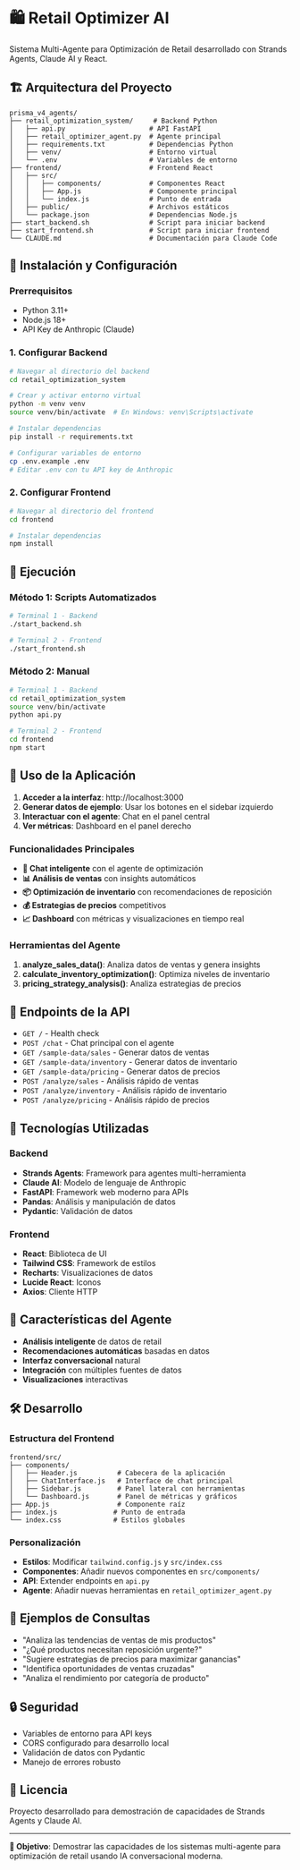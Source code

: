 # 🛍️ Retail Optimizer AI

Sistema Multi-Agente para Optimización de Retail desarrollado con Strands Agents, Claude AI y React.

## 🏗️ Arquitectura del Proyecto

```
prisma_v4_agents/
├── retail_optimization_system/     # Backend Python
│   ├── api.py                     # API FastAPI
│   ├── retail_optimizer_agent.py  # Agente principal
│   ├── requirements.txt           # Dependencias Python
│   ├── venv/                      # Entorno virtual
│   └── .env                       # Variables de entorno
├── frontend/                      # Frontend React
│   ├── src/
│   │   ├── components/            # Componentes React
│   │   ├── App.js                 # Componente principal
│   │   └── index.js               # Punto de entrada
│   ├── public/                    # Archivos estáticos
│   └── package.json               # Dependencias Node.js
├── start_backend.sh               # Script para iniciar backend
├── start_frontend.sh              # Script para iniciar frontend
└── CLAUDE.md                      # Documentación para Claude Code
```

## 🚀 Instalación y Configuración

### Prerrequisitos

- Python 3.11+
- Node.js 18+
- API Key de Anthropic (Claude)

### 1. Configurar Backend

```bash
# Navegar al directorio del backend
cd retail_optimization_system

# Crear y activar entorno virtual
python -m venv venv
source venv/bin/activate  # En Windows: venv\Scripts\activate

# Instalar dependencias
pip install -r requirements.txt

# Configurar variables de entorno
cp .env.example .env
# Editar .env con tu API key de Anthropic
```

### 2. Configurar Frontend

```bash
# Navegar al directorio del frontend
cd frontend

# Instalar dependencias
npm install
```

## 🔧 Ejecución

### Método 1: Scripts Automatizados

```bash
# Terminal 1 - Backend
./start_backend.sh

# Terminal 2 - Frontend  
./start_frontend.sh
```

### Método 2: Manual

```bash
# Terminal 1 - Backend
cd retail_optimization_system
source venv/bin/activate
python api.py

# Terminal 2 - Frontend
cd frontend
npm start
```

## 📱 Uso de la Aplicación

1. **Acceder a la interfaz**: http://localhost:3000
2. **Generar datos de ejemplo**: Usar los botones en el sidebar izquierdo
3. **Interactuar con el agente**: Chat en el panel central
4. **Ver métricas**: Dashboard en el panel derecho

### Funcionalidades Principales

- **💬 Chat inteligente** con el agente de optimización
- **📊 Análisis de ventas** con insights automáticos
- **📦 Optimización de inventario** con recomendaciones de reposición
- **💰 Estrategias de precios** competitivos
- **📈 Dashboard** con métricas y visualizaciones en tiempo real

### Herramientas del Agente

1. **analyze_sales_data()**: Analiza datos de ventas y genera insights
2. **calculate_inventory_optimization()**: Optimiza niveles de inventario
3. **pricing_strategy_analysis()**: Analiza estrategias de precios

## 🔗 Endpoints de la API

- `GET /` - Health check
- `POST /chat` - Chat principal con el agente
- `GET /sample-data/sales` - Generar datos de ventas
- `GET /sample-data/inventory` - Generar datos de inventario
- `GET /sample-data/pricing` - Generar datos de precios
- `POST /analyze/sales` - Análisis rápido de ventas
- `POST /analyze/inventory` - Análisis rápido de inventario
- `POST /analyze/pricing` - Análisis rápido de precios

## 🎨 Tecnologías Utilizadas

### Backend
- **Strands Agents**: Framework para agentes multi-herramienta
- **Claude AI**: Modelo de lenguaje de Anthropic
- **FastAPI**: Framework web moderno para APIs
- **Pandas**: Análisis y manipulación de datos
- **Pydantic**: Validación de datos

### Frontend
- **React**: Biblioteca de UI
- **Tailwind CSS**: Framework de estilos
- **Recharts**: Visualizaciones de datos
- **Lucide React**: Iconos
- **Axios**: Cliente HTTP

## 🤖 Características del Agente

- **Análisis inteligente** de datos de retail
- **Recomendaciones automáticas** basadas en datos
- **Interfaz conversacional** natural
- **Integración** con múltiples fuentes de datos
- **Visualizaciones** interactivas

## 🛠️ Desarrollo

### Estructura del Frontend

```
frontend/src/
├── components/
│   ├── Header.js          # Cabecera de la aplicación
│   ├── ChatInterface.js   # Interface de chat principal
│   ├── Sidebar.js         # Panel lateral con herramientas
│   └── Dashboard.js       # Panel de métricas y gráficos
├── App.js                 # Componente raíz
├── index.js              # Punto de entrada
└── index.css             # Estilos globales
```

### Personalización

- **Estilos**: Modificar `tailwind.config.js` y `src/index.css`
- **Componentes**: Añadir nuevos componentes en `src/components/`
- **API**: Extender endpoints en `api.py`
- **Agente**: Añadir nuevas herramientas en `retail_optimizer_agent.py`

## 📝 Ejemplos de Consultas

- "Analiza las tendencias de ventas de mis productos"
- "¿Qué productos necesitan reposición urgente?"
- "Sugiere estrategias de precios para maximizar ganancias"
- "Identifica oportunidades de ventas cruzadas"
- "Analiza el rendimiento por categoría de producto"

## 🔒 Seguridad

- Variables de entorno para API keys
- CORS configurado para desarrollo local
- Validación de datos con Pydantic
- Manejo de errores robusto

## 📄 Licencia

Proyecto desarrollado para demostración de capacidades de Strands Agents y Claude AI.

---

**🎯 Objetivo**: Demostrar las capacidades de los sistemas multi-agente para optimización de retail usando IA conversacional moderna.